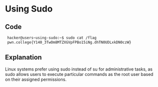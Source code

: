 # Using Sudo

## Code

```bash
 hacker@users~using-sudo:~$ sudo cat /flag
 pwn.college{Y140_3TwOm8MTZXGVpFPBo15iNg.dhTN0UDLxkDN0czW}
```
## Explanation

 Linux systems prefer using sudo instead of su for administrative tasks, 
 as sudo allows users to execute particular commands as the root user based on their assigned permissions.
